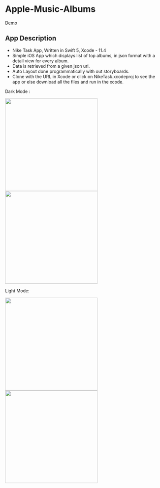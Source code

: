 # Apple-Music-Albums
  
  [Demo](https://drive.google.com/file/d/1teSA5htNOaSds3VaHZgL5WqXAGIqkwPI/view?usp=sharing)
  
## App Description ##
  * Nike Task App, Written in Swift 5, Xcode - 11.4 
  * Simple iOS App which displays list of top albums, in json format with a detail view for every album. 
  * Data is retrieved from a given json url.
  * Auto Layout done programmatically with out storyboards.
  * Clone with the URL in Xcode or click on NikeTask.xcodeproj to see the app or else download all the files and run in the xcode.


Dark Mode :
<p float="left">
<img src="https://user-images.githubusercontent.com/10852409/79806208-b8bdf080-831c-11ea-93c4-5c6328e86215.PNG" width="300"> <img src="https://user-images.githubusercontent.com/10852409/79806432-3eda3700-831d-11ea-9e17-95943a9f624b.PNG" width="300">
</p>
 
 
Light Mode:
<p float="left">
<img src="https://user-images.githubusercontent.com/10852409/79806440-44378180-831d-11ea-8438-2f8af378fb44.PNG" width="300">
<img src="https://user-images.githubusercontent.com/10852409/79806443-4994cc00-831d-11ea-83c1-d36a1366a7b4.PNG" width="300">
</p>

